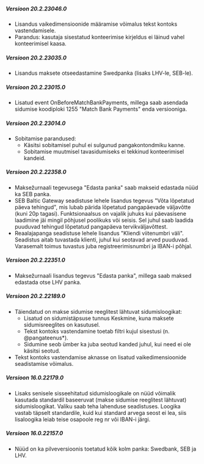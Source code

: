 ---
---

##### Versioon 20.2.23046.0
- Lisandus vaikedimensioonide määramise võimalus tekst kontoks vastendamisele.
- Parandus: kasutaja sisestatud konteerimise kirjeldus ei läinud vahel konteerimisel kaasa.

##### Versioon 20.2.23035.0
- Lisandus maksete otseedastamine Swedpanka (lisaks LHV-le, SEB-le).

##### Versioon 20.2.23015.0
- Lisatud event OnBeforeMatchBankPayments, millega saab asendada sidumise koodiploki 1255 "Match Bank Payments" enda versiooniga.
  
##### Versioon 20.2.23014.0
- Sobitamise parandused:
  - Käsitsi sobitamisel puhul ei sulgunud pangakontondmiku kanne.
  - Sobitamise muutmisel tavasidumiseks ei tekkinud konteerimisel kandeid.
  
##### Versioon 20.2.22358.0
- Maksežurnaali tegevusega "Edasta panka" saab makseid edastada nüüd ka SEB panka.
- SEB Baltic Gateway seadistuse lehele lisandus tegevus "Võta lõpetatud päeva tehingud", mis lubab pärida lõpetatud pangapäevade väljavõtte (kuni 20p tagasi). Funktsionaalsus on vajalik juhuks kui päevasisene laadimine jäi mingil põhjusel poolikuks või seisis. Sel juhul saab laadida puuduvad tehingud lõpetatud pangapäeva tervikväljavõttest.
- Reaalajapanga seadistuse lehele lisandus "Kliendi viitenumbri väli". Seadistus aitab tuvastada klienti, juhul kui seotavad arved puuduvad. Varasemalt toimus tuvastus juba registreerimisnumbri ja IBAN-i põhjal.

##### Versioon 20.2.22351.0
- Maksežurnaali lisandus tegevus "Edasta panka", millega saab maksed edastada otse LHV panka.

##### Versioon 20.2.22189.0
- Täiendatud on makse sidumise reeglitest lähtuvat sidumisloogikat:
  - Lisatud on sidumistäpsuse tunnus Keskmine, kuna maksete sidumisreeglites on kasutusel.
  - Tekst kontoks vastendamine toetab filtri kujul sisestusi (n. @pangateenus*).
  - Sidumine seob ümber ka juba seotud kanded juhul, kui need ei ole käsitsi seotud.
- Tekst kontoks vastendamise aknasse on lisatud vaikedimensioonide seadistamise võimalus.

##### Versioon 16.0.22179.0
- Lisaks senisele sisseehitatud sidumisloogikale on nüüd võimalik kasutada standardil baseeruvat (makse sidumise reeglitest lähtuvat) sidumisloogikat. Valiku saab teha lahenduse seadistuses.  Loogika vastab täpselt standardile, kuid kui standard arvega seost ei lea, siis lisaloogika leiab teise osapoole reg nr või IBAN-i järgi.

##### Versioon 16.0.22157.0
- Nüüd on ka pilveversioonis toetatud kõik kolm panka: Swedbank, SEB ja LHV.


